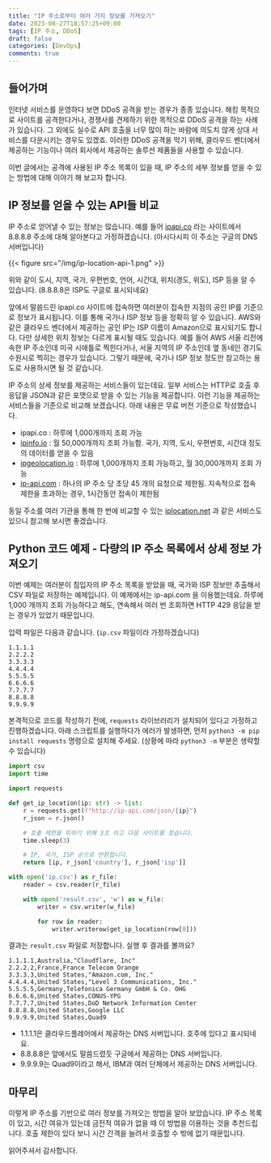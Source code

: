 ```yaml
---
title: "IP 주소로부터 여러 가지 정보를 가져오기"
date: 2023-08-27T18:57:25+09:00
tags: [IP 주소, DDoS]
draft: false
categories: [DevOps]
comments: true
---
```


## 들어가며

인터넷 서비스를 운영하다 보면 DDoS 공격을 받는 경우가 종종 있습니다. 해킹 목적으로 사이트를 공격한다거나, 경쟁사를 견제하기 위한 목적으로 DDoS 공격을 하는 사례가 있습니다. 그 외에도 실수로 API 호출을 너무 많이 하는 바람에 의도치 않게 상대 서비스를 다운시키는 경우도 있겠죠. 이러한 DDoS 공격을 막기 위해, 클라우드 벤더에서 제공하는 기능이나 여러 회사에서 제공하는 솔루션 제품들을 사용할 수 있습니다. 

이번 글에서는 공격에 사용된 IP 주소 목록이 있을 때, IP 주소의 세부 정보를 얻을 수 있는 방법에 대해 이야기 해 보고자 합니다. 

## IP 정보를 얻을 수 있는 API들 비교

IP 주소로 얻어낼 수 있는 정보는 많습니다. 예를 들어 [ipapi.co](https://ipapi.co) 라는 사이트에서 8.8.8.8 주소에 대해 알아본다고 가정하겠습니다. (아시다시피 이 주소는 구글의 DNS 서버입니다)

{{< figure src="/img/ip-location-api-1.png" >}}

위와 같이 도시, 지역, 국가, 우편번호, 언어, 시간대, 위치(경도, 위도), ISP 등을 알 수 있습니다. (8.8.8.8은 ISP도 구글로 표시되네요)

앞에서 말씀드린 ipapi.co 사이트에 접속하면 여러분이 접속한 지점의 공인 IP를 기준으로 정보가 표시됩니다. 이를 통해 국가나 ISP 정보 등을 정확히 알 수 있습니다. AWS와 같은 클라우드 벤더에서 제공하는 공인 IP는 ISP 이름이 Amazon으로 표시되기도 합니다. 다만 상세한 위치 정보는 다르게 표시될 때도 있습니다. 예를 들어 AWS 서울 리전에 속한 IP 주소인데 미국 시애틀로 찍힌다거나, 서울 지역의 IP 주소인데 옆 동네인 경기도 수원시로 찍히는 경우가 있습니다. 그렇기 때문에, 국가나 ISP 정보 정도만 참고하는 용도로 사용하시면 될 것 같습니다.

IP 주소의 상세 정보를 제공하는 서비스들이 있는데요. 일부 서비스는 HTTP로 호출 후 응답을 JSON과 같은 포맷으로 받을 수 있는 기능을 제공합니다. 이런 기능을 제공하는 서비스들을 기준으로 비교해 보겠습니다. 아래 내용은 무료 버전 기준으로 작성했습니다.

* ipapi.co : 하루에 1,000개까지 조회 가능
* [ipinfo.io](https://ipinfo.io) : 월 50,000개까지 조회 가능함. 국가, 지역, 도시, 우편번호, 시간대 정도의 데이터를 얻을 수 있음
* [ipgeolocation.io](https://ipgeolocation.io) : 하루에 1,000개까지 조회 가능하고, 월 30,000개까지 조회 가능
* [ip-api.com](https://ip-api.com) : 하나의 IP 주소 당 초당 45 개의 요청으로 제한됨. 지속적으로 접속 제한을 초과하는 경우, 1시간동안 접속이 제한됨

동일 주소를 여러 기관을 통해 한 번에 비교할 수 있는 [iplocation.net](https://iplocation.net) 과 같은 서비스도 있으니 참고해 보시면 좋겠습니다.

## Python 코드 예제 - 다량의 IP 주소 목록에서 상세 정보 가져오기

이번 예제는 여러분이 침입자의 IP 주소 목록을 받았을 때, 국가와 ISP 정보만 추출해서 CSV 파일로 저장하는 예제입니다. 이 예제에서는 ip-api.com 을 이용했는데요. 하루에 1,000 개까지 조회 가능하다고 해도, 연속해서 여러 번 조회하면 HTTP 429 응답을 받는 경우가 있었기 때문입니다. 

입력 파일은 다음과 같습니다. (`ip.csv` 파일이라 가정하겠습니다) 

```
1.1.1.1
2.2.2.2
3.3.3.3
4.4.4.4
5.5.5.5
6.6.6.6
7.7.7.7
8.8.8.8
9.9.9.9
```

본격적으로 코드를 작성하기 전에, `requests` 라이브러리가 설치되어 있다고 가정하고 진행하겠습니다. 아래 스크립트를 실행하다가 에러가 발생하면, 먼저 `python3 -m pip install requests` 명령으로 설치해 주세요. (상황에 따라 `python3 -m` 부분은 생략할 수 있습니다)

```python
import csv
import time

import requests

def get_ip_location(ip: str) -> list:
    r = requests.get(f"http://ip-api.com/json/{ip}")
    r_json = r.json()

    # 호출 제한을 피하기 위해 3초 쉬고 다음 사이트를 찾습니다.
    time.sleep(3)

    # IP, 국가, ISP 순으로 반환합니다.
    return [ip, r_json['country'], r_json['isp']]

with open('ip.csv') as r_file:
    reader = csv.reader(r_file)

    with open('result.csv', 'w') as w_file:
        writer = csv.writer(w_file)

        for row in reader:
            writer.writerow(get_ip_location(row[0]))
```

결과는 `result.csv` 파일로 저장합니다. 실행 후 결과를 볼까요?

```
1.1.1.1,Australia,"Cloudflare, Inc"
2.2.2.2,France,France Telecom Orange
3.3.3.3,United States,"Amazon.com, Inc."
4.4.4.4,United States,"Level 3 Communications, Inc."
5.5.5.5,Germany,Telefonica Germany GmbH & Co. OHG
6.6.6.6,United States,CONUS-YPG
7.7.7.7,United States,DoD Network Information Center
8.8.8.8,United States,Google LLC
9.9.9.9,United States,Quad9
```

* 1.1.1.1은 클라우드플레어에서 제공하는 DNS 서버입니다. 호주에 있다고 표시되네요. 
* 8.8.8.8은 앞에서도 말씀드렸듯 구글에서 제공하는 DNS 서버입니다. 
* 9.9.9.9는 Quad9이라고 해서, IBM과 여러 단체에서 제공하는 DNS 서버입니다. 

## 마무리

이렇게 IP 주소를 기반으로 여러 정보를 가져오는 방법을 알아 보았습니다. IP 주소 목록이 있고, 시간 여유가 있는데 금전적 여유가 없을 때 이 방법을 이용하는 것을 추천드립니다. 호출 제한이 있다 보니 시간 간격을 늘려서 호출할 수 밖에 없기 때문입니다.

읽어주셔서 감사합니다.